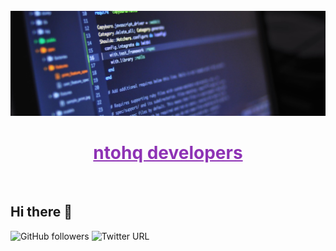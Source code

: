 <!-- [![ntohq's GitHub Banner](https://github.com/ntohq/.github/blob/main/profile/images/code.jpg)(https://ntohqdevelopers.com) -->
<div align="center">
	<br>
  <a href="https://github.com/ntohq" alt="ntohq-developers-github">
  <img src="https://github.com/ntohq/.github/blob/main/profile/images/code.jpg">
  <h1 style="color: white;">
    <a style="color: #8e33b5 !important;" href="https://github.com/ntohq">
      ntohq developers
    </a>
  </h1>
	<br>
	</a>
</div>

## Hi there 👋
![GitHub followers](https://img.shields.io/github/followers/ntohq?&style=social)
![Twitter URL](https://img.shields.io/twitter/url?style=social&url=https%3A%2F%2Ftwitter.com%2Fntohqdevelopers)
<!--

**Here are some ideas to get you started:**

🙋‍♀️ A short introduction - what is your organization all about?
🌈 Contribution guidelines - how can the community get involved?
👩‍💻 Useful resources - where can the community find your docs? Is there anything else the community should know?
🍿 Fun facts - what does your team eat for breakfast?
🧙 Remember, you can do mighty things with the power of [Markdown](https://docs.github.com/github/writing-on-github/getting-started-with-writing-and-formatting-on-github/basic-writing-and-formatting-syntax)
-->
